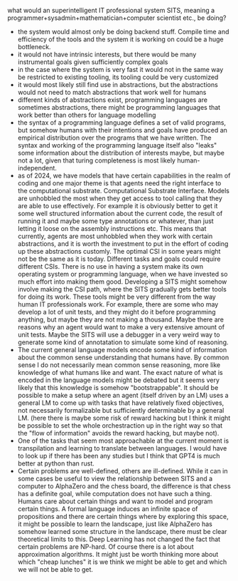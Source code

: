 what would an superintelligent IT professional system SITS, meaning a programmer+sysadmin+mathematician+computer scientist etc., be doing?

* the system would almost only be doing backend stuff. Compile time and efficiency of the tools and the system it is working on could be a huge bottleneck.
* it would not have intrinsic interests, but there would be many instrumental goals given sufficiently complex goals
* in the case where the system is very fast it would not in the same way be restricted to existing tooling, its tooling could be very customized
* it would most likely still find use in abstractions, but the abstractions would not need to match abstractions that work well for humans
* different kinds of abstractions exist, programming languages are sometimes abstractions, there might be programming languages that work better than others for language modelling
* the syntax of a programming language defines a set of valid programs, but somehow humans with their intentions and goals have produced an empirical distribution over the programs that we have written. The syntax and working of the programming language itself also "leaks" some information about the distribution of interests maybe, but maybe not a lot, given that turing completeness is most likely human-independent.
* as of 2024, we have models that have certain capabilities in the realm of coding and one major theme is that agents need the right interface to the computational substrate. Computational Substrate Interface. Models are unhobbled the most when they get access to tool calling that they are able to use effectively. For example it is obviously better to get it some well structured information about the current code, the result of running it and maybe some type annotations or whatever, than just letting it loose on the assembly instructions etc. This means that currently, agents are most unhobbled when they work with certain abstractions, and it is worth the investment to put in the effort of coding up these abstractions customly. The optimal CSI in some years might not be the same as it is today. Different tasks and goals could require different CSIs. There is no use in having a system make its own operating system or programming language, when we have invested so much effort into making them good. Developing a SITS might somehow involve making the CSI path, where the SITS gradually gets better tools for doing its work. These tools might be very different from the way human IT professionals work. For example, there are some who may develop a lot of unit tests, and they might do it before programming anything, but maybe they are not making a thousand. Maybe there are reasons why an agent would want to make a very extensive amount of unit tests. Maybe the SITS will use a debugger in a very weird way to generate some kind of annotatation to simulate some kind of reasoning.
* The current general language models encode some kind of information about the common sense understanding that humans have. By common sense I do not necessarily mean common sense reasoning, more like knowledge of what humans like and want. The exact nature of what is encoded in the language models might be debated but it seems very likely that this knowledge is somehow "bootstrappable". It should be possible to make a setup where an agent (itself driven by an LM) uses a general LM to come up with tasks that have relatively fixed objectives, not necessarily formalizable but sufficiently determinable by a general LM. (here there is maybe some risk of reward hacking but I think it might be possible to set the whole orchestraction up in the right way so that the "flow of information" avoids the reward hacking, but maybe not).
* One of the tasks that seem most approachable at the current moment is transpilation and learning to translate between languages. I would have to look up if there has been any studies but I think that GPT4 is much better at python than rust.
* Certain problems are well-defined, others are ill-defined. While it can in some cases be useful to view the relationship between SITS and a computer to AlphaZero and the chess board, the difference is that chess has a definite goal, while computation does not have such a thing. Humans care about certain things and want to model and program certain things. A formal language induces an infinite space of propositions and there are certain things where by exploring this space, it might be possible to learn the landscape, just like AlphaZero has somehow learned some structure in the landscape, there must be clear theoretical limits to this. Deep Learning has not changed the fact that certain problems are NP-hard. Of course there is a lot about approximation algorithms. It might just be worth thinking more about which "cheap lunches" it is we think we might be able to get and which we will not be able to get.

